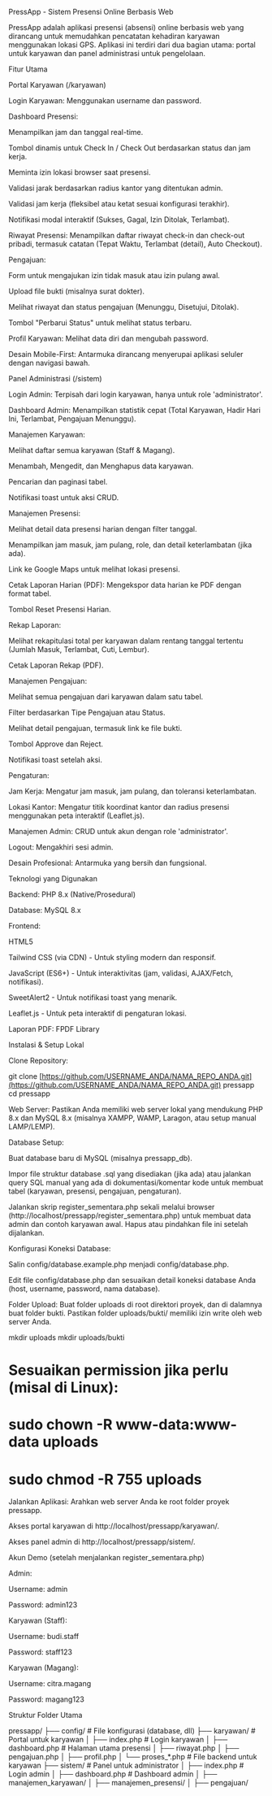 PressApp - Sistem Presensi Online Berbasis Web

PressApp adalah aplikasi presensi (absensi) online berbasis web yang dirancang untuk memudahkan pencatatan kehadiran karyawan menggunakan lokasi GPS. Aplikasi ini terdiri dari dua bagian utama: portal untuk karyawan dan panel administrasi untuk pengelolaan.

Fitur Utama

Portal Karyawan (/karyawan)

Login Karyawan: Menggunakan username dan password.

Dashboard Presensi:

Menampilkan jam dan tanggal real-time.

Tombol dinamis untuk Check In / Check Out berdasarkan status dan jam kerja.

Meminta izin lokasi browser saat presensi.

Validasi jarak berdasarkan radius kantor yang ditentukan admin.

Validasi jam kerja (fleksibel atau ketat sesuai konfigurasi terakhir).

Notifikasi modal interaktif (Sukses, Gagal, Izin Ditolak, Terlambat).

Riwayat Presensi: Menampilkan daftar riwayat check-in dan check-out pribadi, termasuk catatan (Tepat Waktu, Terlambat (detail), Auto Checkout).

Pengajuan:

Form untuk mengajukan izin tidak masuk atau izin pulang awal.

Upload file bukti (misalnya surat dokter).

Melihat riwayat dan status pengajuan (Menunggu, Disetujui, Ditolak).

Tombol "Perbarui Status" untuk melihat status terbaru.

Profil Karyawan: Melihat data diri dan mengubah password.

Desain Mobile-First: Antarmuka dirancang menyerupai aplikasi seluler dengan navigasi bawah.

Panel Administrasi (/sistem)

Login Admin: Terpisah dari login karyawan, hanya untuk role 'administrator'.

Dashboard Admin: Menampilkan statistik cepat (Total Karyawan, Hadir Hari Ini, Terlambat, Pengajuan Menunggu).

Manajemen Karyawan:

Melihat daftar semua karyawan (Staff & Magang).

Menambah, Mengedit, dan Menghapus data karyawan.

Pencarian dan paginasi tabel.

Notifikasi toast untuk aksi CRUD.

Manajemen Presensi:

Melihat detail data presensi harian dengan filter tanggal.

Menampilkan jam masuk, jam pulang, role, dan detail keterlambatan (jika ada).

Link ke Google Maps untuk melihat lokasi presensi.

Cetak Laporan Harian (PDF): Mengekspor data harian ke PDF dengan format tabel.

Tombol Reset Presensi Harian.

Rekap Laporan:

Melihat rekapitulasi total per karyawan dalam rentang tanggal tertentu (Jumlah Masuk, Terlambat, Cuti, Lembur).

Cetak Laporan Rekap (PDF).

Manajemen Pengajuan:

Melihat semua pengajuan dari karyawan dalam satu tabel.

Filter berdasarkan Tipe Pengajuan atau Status.

Melihat detail pengajuan, termasuk link ke file bukti.

Tombol Approve dan Reject.

Notifikasi toast setelah aksi.

Pengaturan:

Jam Kerja: Mengatur jam masuk, jam pulang, dan toleransi keterlambatan.

Lokasi Kantor: Mengatur titik koordinat kantor dan radius presensi menggunakan peta interaktif (Leaflet.js).

Manajemen Admin: CRUD untuk akun dengan role 'administrator'.

Logout: Mengakhiri sesi admin.

Desain Profesional: Antarmuka yang bersih dan fungsional.

Teknologi yang Digunakan

Backend: PHP 8.x (Native/Prosedural)

Database: MySQL 8.x

Frontend:

HTML5

Tailwind CSS (via CDN) - Untuk styling modern dan responsif.

JavaScript (ES6+) - Untuk interaktivitas (jam, validasi, AJAX/Fetch, notifikasi).

SweetAlert2 - Untuk notifikasi toast yang menarik.

Leaflet.js - Untuk peta interaktif di pengaturan lokasi.

Laporan PDF: FPDF Library

Instalasi & Setup Lokal

Clone Repository:

git clone [https://github.com/USERNAME_ANDA/NAMA_REPO_ANDA.git](https://github.com/USERNAME_ANDA/NAMA_REPO_ANDA.git) pressapp
cd pressapp


Web Server: Pastikan Anda memiliki web server lokal yang mendukung PHP 8.x dan MySQL 8.x (misalnya XAMPP, WAMP, Laragon, atau setup manual LAMP/LEMP).

Database Setup:

Buat database baru di MySQL (misalnya pressapp_db).

Impor file struktur database .sql yang disediakan (jika ada) atau jalankan query SQL manual yang ada di dokumentasi/komentar kode untuk membuat tabel (karyawan, presensi, pengajuan, pengaturan).

Jalankan skrip register_sementara.php sekali melalui browser (http://localhost/pressapp/register_sementara.php) untuk membuat data admin dan contoh karyawan awal. Hapus atau pindahkan file ini setelah dijalankan.

Konfigurasi Koneksi Database:

Salin config/database.example.php menjadi config/database.php.

Edit file config/database.php dan sesuaikan detail koneksi database Anda (host, username, password, nama database).

Folder Upload: Buat folder uploads di root direktori proyek, dan di dalamnya buat folder bukti. Pastikan folder uploads/bukti/ memiliki izin write oleh web server Anda.

mkdir uploads
mkdir uploads/bukti
# Sesuaikan permission jika perlu (misal di Linux):
# sudo chown -R www-data:www-data uploads
# sudo chmod -R 755 uploads


Jalankan Aplikasi: Arahkan web server Anda ke root folder proyek pressapp.

Akses portal karyawan di http://localhost/pressapp/karyawan/.

Akses panel admin di http://localhost/pressapp/sistem/.

Akun Demo (setelah menjalankan register_sementara.php)

Admin:

Username: admin

Password: admin123

Karyawan (Staff):

Username: budi.staff

Password: staff123

Karyawan (Magang):

Username: citra.magang

Password: magang123

Struktur Folder Utama

pressapp/
├── config/           # File konfigurasi (database, dll)
├── karyawan/         # Portal untuk karyawan
│   ├── index.php     # Login karyawan
│   ├── dashboard.php # Halaman utama presensi
│   ├── riwayat.php
│   ├── pengajuan.php
│   ├── profil.php
│   └── proses_*.php  # File backend untuk karyawan
├── sistem/           # Panel untuk administrator
│   ├── index.php     # Login admin
│   ├── dashboard.php # Dashboard admin
│   ├── manajemen_karyawan/
│   ├── manajemen_presensi/
│   ├── pengajuan/
